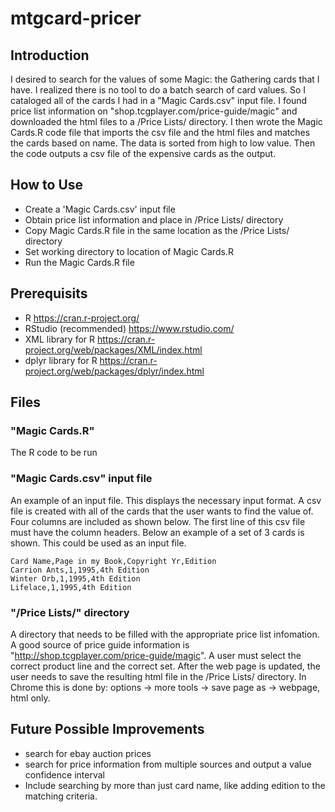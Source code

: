 # mtgcard-pricer

## Introduction

I desired to search for the values of some Magic: the Gathering cards that I have. I realized there is no tool to do a batch search of card values. So I cataloged all of the cards I had in a "Magic Cards.csv" input file. I found price list information on "shop.tcgplayer.com/price-guide/magic" and downloaded the html files to a /Price Lists/ directory. I then wrote the Magic Cards.R code file that imports the csv file and the html files and matches the cards based on name. The data is sorted from high to low value. Then the code outputs a csv file of the expensive cards as the output.

## How to Use

* Create a 'Magic Cards.csv' input file
* Obtain price list information and place in /Price Lists/ directory
* Copy Magic Cards.R file in the same location as the /Price Lists/ directory
* Set working directory to location of Magic Cards.R
* Run the Magic Cards.R file

## Prerequisits

* R https://cran.r-project.org/
* RStudio (recommended) https://www.rstudio.com/
* XML library for R https://cran.r-project.org/web/packages/XML/index.html
* dplyr library for R https://cran.r-project.org/web/packages/dplyr/index.html

## Files

### "Magic Cards.R"

The R code to be run

### "Magic Cards.csv" input file

An example of an input file. This displays the necessary input format. A csv file is created with all of the cards that the user wants to find the value of. Four columns are included as shown below. The first line of this csv file must have the column headers. Below an example of a set of 3 cards is shown. This could be used as an input file.

```
Card Name,Page in my Book,Copyright Yr,Edition
Carrion Ants,1,1995,4th Edition
Winter Orb,1,1995,4th Edition
Lifelace,1,1995,4th Edition
```

### "/Price Lists/" directory

A directory that needs to be filled with the appropriate price list infomation. A good source of price guide information is "http://shop.tcgplayer.com/price-guide/magic". A user must select the correct product line and the correct set. After the web page is updated, the user needs to save the resulting html file in the /Price Lists/ directory. In Chrome this is done by: options -> more tools -> save page as -> webpage, html only.

## Future Possible Improvements

* search for ebay auction prices
* search for price information from multiple sources and output a value confidence interval
* Include searching by more than just card name, like adding edition to the matching criteria.
